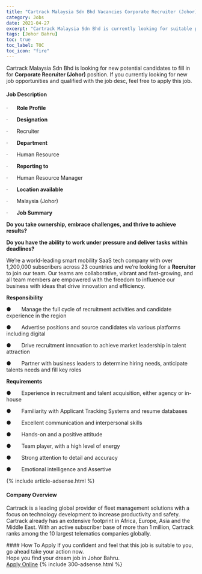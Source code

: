 ```yaml
---
title: "Cartrack Malaysia Sdn Bhd Vacancies Corporate Recruiter (Johor)" 
category: Jobs 
date: 2021-04-27 
excerpt: "Cartrack Malaysia Sdn Bhd is currently looking for suitable person to fill in the Corporate Recruiter (Johor) which based in Johor Bahru" 
tags: [Johor Bahru] 
toc: true 
toc_label: TOC 
toc_icon: "fire" 
--- 
```


<p>Cartrack Malaysia Sdn Bhd is looking for new potential candidates to fill in for <b>Corporate Recruiter (Johor)</b> position. If you currently looking for new job opportunities and qualified with the job desc, feel free to apply this job.
</p><div><div><h4>Job Description</h4></div><div><div><span><div><p>&#183;&#160;&#160;&#160;&#160;&#160;&#160;<strong>Role Profile</strong></p><p>&#183;&#160;&#160;&#160;&#160;&#160;&#160;<strong>Designation</strong></p><p>&#183;&#160;&#160;&#160;&#160;&#160;&#160;Recruiter</p><p>&#183;&#160;&#160;&#160;&#160;&#160;&#160;<strong>Department</strong></p><p>&#183;&#160;&#160;&#160;&#160;&#160;&#160;Human Resource</p><p>&#183;&#160;&#160;&#160;&#160;&#160;&#160;<strong>Reporting to</strong></p><p>&#183;&#160;&#160;&#160;&#160;&#160;&#160;Human Resource Manager</p><p>&#183;&#160;&#160;&#160;&#160;&#160;&#160;<strong>Location available</strong></p><p>&#183;&#160;&#160;&#160;&#160;&#160;&#160;Malaysia (Johor)</p><p>&#183;&#160;&#160;&#160;&#160;&#160;&#160;<strong>Job Summary</strong></p><p><strong>Do you take ownership, embrace challenges, and thrive to achieve results?</strong></p><p><strong>Do you have the ability to work under pressure and deliver tasks within deadlines?&#160;</strong></p><p>We&#8217;re a world-leading smart mobility SaaS tech company with over 1,200,000 subscribers across 23 countries and we&#8217;re looking for a <strong>Recruiter </strong>to join our team. Our teams are collaborative, vibrant and fast-growing, and all team members are empowered with the freedom to influence our business with ideas that drive innovation and efficiency.</p><p><strong>Responsibility</strong></p><p><span>&#9679;&#160;&#160;&#160;&#160;&#160;&#160;&#160;Manage the full cycle of recruitment activities and candidate experience in the region</span></p><p><span>&#9679;&#160;&#160;&#160;&#160;&#160;&#160;&#160;Advertise positions and source candidates via various platforms including digital</span></p><p><span>&#9679;&#160;&#160;&#160;&#160;&#160;&#160;&#160;Drive recruitment innovation to achieve market leadership in talent attraction</span></p><p><span>&#9679;&#160;&#160;&#160;&#160;&#160;&#160;&#160;Partner with business leaders to determine hiring needs, anticipate talents needs and fill key roles</span></p><p><strong>Requirements</strong></p><p><span>&#9679;&#160;&#160;&#160;&#160;&#160;&#160;&#160;Experience in recruitment and talent acquisition, either agency or in-house</span></p><p><span>&#9679;&#160;&#160;&#160;&#160;&#160;&#160;&#160;Familiarity with Applicant Tracking Systems and resume databases</span></p><p><span>&#9679;&#160;&#160;&#160;&#160;&#160;&#160;&#160;Excellent communication and interpersonal skills</span></p><p><span>&#9679;&#160;&#160;&#160;&#160;&#160;&#160;&#160;Hands-on and a positive attitude</span></p><p><span>&#9679;&#160;&#160;&#160;&#160;&#160;&#160;&#160;Team player, with a high level of energy</span></p><p><span>&#9679;&#160;&#160;&#160;&#160;&#160;&#160;&#160;Strong attention to detail and accuracy</span></p><p><span>&#9679;&#160;&#160;&#160;&#160;&#160;&#160;&#160;Emotional intelligence and Assertive</span></p></div></span></div></div></div> 
{% include article-adsense.html %} 
<div><div><h4>Company Overview</h4></div><div><div><span><div><p>Cartrack is a leading global provider of fleet management solutions with a focus on technology development to increase productivity and safety. Cartrack already has an extensive footprint in Africa, Europe, Asia and the Middle East. With an active subscriber base of more than 1 million, Cartrack ranks among the 10 largest telematics companies globally.</p></div></span></div></div></div> 
#### How To Apply 
If you confident and feel that this job is suitable to you, go ahead take your action now. <br/> 
Hope you find your dream job in Johor Bahru. <br/> 
<a href="https://www.jobstreet.com.my/en/job/corporate-recruiter-johor-4549832?jobId=jobstreet-my-job-4549832&" class="btn btn--info" target="_blank" rel="nofollow noopenner">Apply Online</a> 
{% include 300-adsense.html %} 